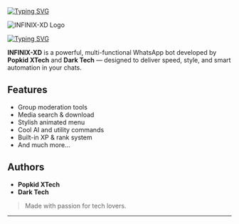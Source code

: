 <a href="https://git.io/typing-svg" target="_blank">
  <img src="https://readme-typing-svg.demolab.com?font=Black+Ops+One&size=60&pause=1000&color=FF0000&center=true&width=900&height=100&lines=INFINIX+-+XD+BOT;POWERED+BY+DARKDEV+TECH;SUPPORTED+BY+POPKIDDEVS" alt="Typing SVG" />
</a>

![INFINIX-XD Logo](https://files.catbox.moe/td1jlg.png)

<a href="https://git.io/typing-svg" target="_blank">
  <img src="https://readme-typing-svg.demolab.com?font=Orbitron&size=50&pause=1000&color=FF0000&center=true&width=900&height=100&lines=RELEASED+ON+18.04.2025" alt="Typing SVG" />
</a>

**INFINIX-XD** is a powerful, multi-functional WhatsApp bot developed by **Popkid XTech** and **Dark Tech** — designed to deliver speed, style, and smart automation in your chats.

## Features

- Group moderation tools  
- Media search & download  
- Stylish animated menu  
- Cool AI and utility commands  
- Built-in XP & rank system  
- And much more...

## Authors

- **Popkid XTech**
- **Dark Tech**

> Made with passion for tech lovers.

---


